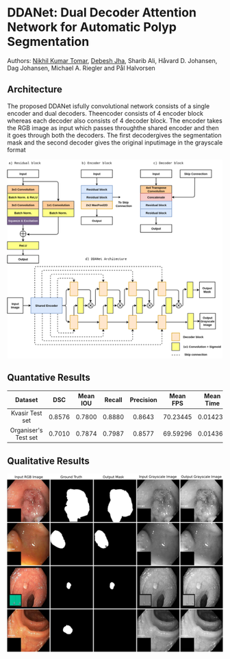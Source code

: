 # DDANet: Dual Decoder Attention Network for Automatic Polyp Segmentation

Authors: [Nikhil Kumar Tomar](https://www.linkedin.com/in/nktomar/), [Debesh Jha](https://www.linkedin.com/in/debesh-jha-071462aa/), Sharib Ali, Håvard D. Johansen, Dag Johansen, Michael A. Riegler and Pål Halvorsen

## Architecture
The proposed DDANet isfully convolutional network consists of a single encoder and dual decoders. Theencoder  consists  of  4  encoder  block  whereas  each  decoder  also  consists  of  4 decoder block. The encoder takes the RGB image as input which passes throughthe shared encoder and then it goes through both the decoders. The first decodergives  the  segmentation  mask  and  the  second  decoder  gives  the  original  inputimage in the grayscale format

![DDANet Architecture](figures/EndoTect.png)

## Quantative Results
| Dataset | DSC |  Mean IOU| Recall | Precision | Mean FPS | Mean Time |
| :---: | :---: | :---: | :---: | :---: | :---: | :---: |
| Kvasir Test set | 0.8576 | 0.7800 | 0.8880 | 0.8643 | 70.23445 | 0.014238
| Organiser's Test set | 0.7010 | 0.7874 | 0.7987 | 0.8577 | 69.59296 | 0.014369

## Qualitative Results
![Qualitative Results](figures/figure_name.png)

